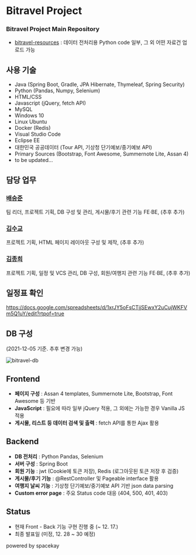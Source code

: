 # Bitravel Project
### Bitravel Project Main Repository

* [bitravel-resources](https://github.com/bitravel/bitravel-resources) : 데이터 전처리용 Python code 일부, 그 외 어떤 자료건 업로드 가능

## 사용 기술
* Java (Spring Boot, Gradle, JPA Hibernate, Thymeleaf, Spring Security)
* Python (Pandas, Numpy, Selenium)
* HTML/CSS
* Javascript (jQuery, fetch API)
* MySQL
* Windows 10
* Linux Ubuntu
* Docker (Redis)
* Visual Studio Code
* Eclipse EE
* 대한민국 공공데이터 (Tour API, 기상청 단기예보/중기예보 API)
* Primary Sources (Bootstrap, Font Awesome, Summernote Lite, Assan 4)
* to be updated...

## 담당 업무
### [배승준](https://github.com/seungjunbae)
팀 리더, 프로젝트 기획, DB 구성 및 관리, 게시물/후기 관련 기능 FE·BE, (추후 추가)

### [김수교](https://github.com/holydonkey2)
프로젝트 기획, HTML 페이지 레이아웃 구성 및 제작, (추후 추가) 

### [김종희](https://github.com/spacekay)
프로젝트 기획, 일정 및 VCS 관리, DB 구성, 회원/여행지 관련 기능 FE·BE, (추후 추가)


## 일정표 확인
https://docs.google.com/spreadsheets/d/1xrJY5oFsCTjjSEwxY2uCujWKFVm5Q1uY/edit?rtpof=true

## DB 구성
(2021-12-05 기준. 추후 변경 가능)

![bitravel-db](https://blog.kakaocdn.net/dn/kQnDa/btrmYVcnWl4/04pZR0EE9nfuQQEOu5lDJK/img.png)

## Frontend
* __페이지 구성__ : Assan 4 templates, Summernote Lite, Bootstrap, Font Awesome 등 기반
* __JavaScript__ : 필요에 따라 일부 jQuery 적용, 그 외에는 가능한 경우 Vanilla JS 적용
* __게시물, 리스트 등 데이터 검색 및 출력__ : fetch API를 통한 Ajax 활용

## Backend
* __DB 전처리__ : Python Pandas, Selenium
* __서버 구성__ : Spring Boot
* __회원 기능__ : jwt (Cookie에 토큰 저장), Redis (로그아웃된 토큰 저장 후 검증)
* __게시물/후기 기능__ : @RestController 및 Pageable interface 활용
* __여행지 날씨 기능__ : 기상청 단기예보/중기예보 API 기반 json data parsing
* __Custom error page__ : 주요 Status code 대응 (404, 500, 401, 403)

## Status
* 현재 Front - Back 기능 구현 진행 중 (~ 12. 17.)
* 최종 발표일 (미정,  12. 28 ~ 30 예정)

powered by spacekay 
